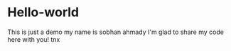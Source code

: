# Hello-world
This is just a demo
my name is sobhan ahmady
I'm glad to share my code here with you!
tnx
